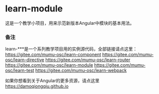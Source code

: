 # learn-module
这是一个教学小项目，用来示范新版本Angular中模块的基本用法。

### 备注
learn-***是一个系列教学项目用的实例源代码，全部链接请点这里：
https://gitee.com/mumu-osc/learn-component
https://gitee.com/mumu-osc/learn-directive
https://gitee.com/mumu-osc/learn-router
https://gitee.com/mumu-osc/learn-module
https://gitee.com/mumu-osc/learn-test
https://gitee.com/mumu-osc/learn-webpack

如果你想看到关于Angular的更多资源，请点这里
https://damoqiongqiu.github.io